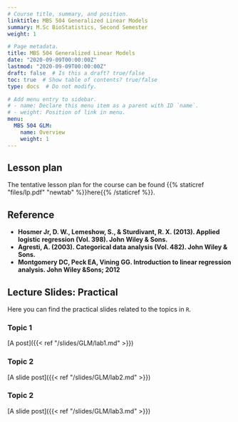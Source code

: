 ```yaml
---
# Course title, summary, and position.
linktitle: MBS 504 Generalized Linear Models
summary: M.Sc BioStatistics, Second Semester
weight: 1

# Page metadata.
title: MBS 504 Generalized Linear Models
date: "2020-09-09T00:00:00Z"
lastmod: "2020-09-09T00:00:00Z"
draft: false  # Is this a draft? true/false
toc: true  # Show table of contents? true/false
type: docs  # Do not modify.

# Add menu entry to sidebar.
# - name: Declare this menu item as a parent with ID `name`.
# - weight: Position of link in menu.
menu:
  MBS 504 GLM:
    name: Overview
    weight: 1
---
```


##  Lesson plan

The tentative lesson plan for the course can be found {{% staticref "files/lp.pdf" "newtab" %}}here{{% /staticref %}}.



## Reference 

* **Hosmer Jr, D. W., Lemeshow, S., & Sturdivant, R. X. (2013). Applied logistic regression (Vol. 398). John Wiley & Sons.**
* **Agresti, A. (2003). Categorical data analysis (Vol. 482). John Wiley & Sons.**
* **Montgomery DC, Peck EA, Vining GG. Introduction to linear regression analysis. John Wiley &Sons; 2012**



## Lecture Slides: Practical
Here you can find the practical slides related to the topics in `R`.

### Topic 1
[A post]({{< ref "/slides/GLM/lab1.md" >}})

### Topic 2
[A slide post]({{< ref "/slides/GLM/lab2.md" >}})


### Topic 2
[A slide post]({{< ref "/slides/GLM/lab3.md" >}})





